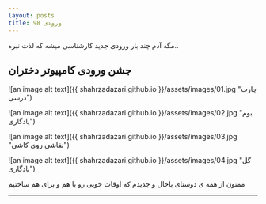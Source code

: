 ```yaml
---
layout: posts
title: ورودی 98
---
```


مگه آدم چند بار ورودی جدید کارشناسی میشه که لذت نبره.. 
  
## جشن ورودی کامپیوتر دختران


![an image alt text]({{ shahrzadazari.github.io }}/assets/images/01.jpg "چارت درسی")


![an image alt text]({{ shahrzadazari.github.io }}/assets/images/02.jpg "بوم یادگاری")


![an image alt text]({{ shahrzadazari.github.io }}/assets/images/03.jpg "نقاشی روی کاشی")


![an image alt text]({{ shahrzadazari.github.io }}/assets/images/04.jpg "گل یادگاری")



ممنون از همه ی دوستای باحال و جدیدم که اوقات خوبی رو با هم و برای هم ساختیم

---

